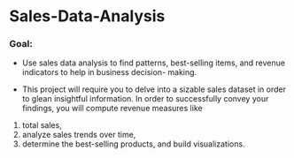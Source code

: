 # Sales-Data-Analysis
### Goal:

- Use sales data analysis to find patterns, best-selling items, and revenue indicators to help in business decision-
making.

- This project will require you to delve into a sizable sales dataset in order to glean insightful information. In order
to successfully convey your findings, you will compute revenue measures like

1. total sales,
2. analyze sales trends over time,
3. determine the best-selling products, and build visualizations.
